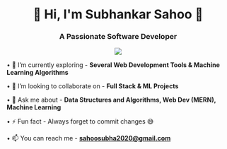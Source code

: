 <h1 align="center">👋 Hi, I'm Subhankar Sahoo 👋</h1>
<h3  align="center">A Passionate Software Developer</h3>
<p align="center">
  <a href="https://github.com/DenverCoder1/readme-typing-svg">
    <img src="https://readme-typing-svg.demolab.com/?lines=Full-Stack%20Web%20Developer;Machine%20Learning%20Enthusiast;Always%20learning%20new%20things...!!!&font=Fira%20Code&center=true&width=440&height=45&color=FAFF00&vCenter=true&pause=1000&size=22" /></a>
</p>

• 🌱 I’m currently exploring - **Several Web Development Tools & Machine Learning Algorithms** </p>
• 👯 I’m looking to collaborate on - **Full Stack & ML Projects**</p>
• 💬 Ask me about - **Data Structures and Algorithms, Web Dev (MERN), Machine Learning**

• ⚡ Fun fact - Always forget to commit changes 😅</p>
• 📫 You can reach me - **sahoosubha2020@gmail.com**
